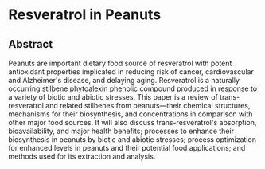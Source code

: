 # Resveratrol in Peanuts

## Abstract

Peanuts are important dietary food source of resveratrol with potent antioxidant properties implicated in reducing risk of cancer, cardiovascular and Alzheimer's disease, and delaying aging. Resveratrol is a naturally occurring stilbene phytoalexin phenolic compound produced in response to a variety of biotic and abiotic stresses. This paper is a review of trans-resveratrol and related stilbenes from peanuts—their chemical structures, mechanisms for their biosynthesis, and concentrations in comparison with other major food sources. It will also discuss trans-resveratrol's absorption, bioavailability, and major health benefits; processes to enhance their biosynthesis in peanuts by biotic and abiotic stresses; process optimization for enhanced levels in peanuts and their potential food applications; and methods used for its extraction and analysis.